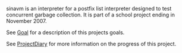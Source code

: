 sinavm is an interpreter for a postfix list interpreter designed to test concurrent garbage collection. It is part of a school project ending in November 2007.

See [Goal](Goal.md) for a description of this projects goals.

See [ProjectDiary](ProjectDiary.md) for more information on the progress of this project.